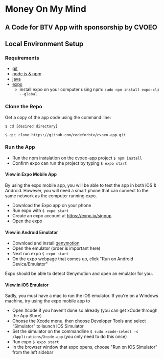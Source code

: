 # Money On My Mind
## A Code for BTV App with sponsorship by CVOEO

## Local Environment Setup

### Requirements
- [git](https://git-scm.com/book/en/v2/Getting-Started-Installing-Git)
- [node.js & npm](https://www.npmjs.com/get-npm)
- [java](https://www.oracle.com/technetwork/java/javase/downloads/jdk8-downloads-2133151.html)
- [expo](expo.io)
  - install expo on your computer using npm: `sudo npm install expo-cli --global`


### Clone the Repo
Get a copy of the app code using the command line: 

`$ cd [desired directory]`

`$ git clone https://github.com/codeforbtv/cvoeo-app.git`

### Run the App
- Run the npm instalation on the cvoeo-app project `$ npm install` 
- Confirm expo can run the project by typing `$ expo start`

#### View in Expo Mobile App
By using the expo mobile app, you will be able to test the app in both iOS & Android.  However, you will need a smart phone that can connect to the same network as the computer running expo.

- Download the Expo app on your phone
- Run expo with `$ expo start`
- Create an expo account at https://expo.io/signup
- Open the expo

#### View in Android Emulator
- Download and install [genymotion](https://www.genymotion.com/desktop/)
- Open the emulator (order is important here)
- Next run expo `$ expo start`
- On the expo webpage that comes up, click "Run on Android Device/Emulator"

Expo should be able to detect Genymotion and open an emulator for you.

#### View in iOS Emulator
Sadly, you must have a mac to run the iOS emulator.  If you're on a Windows machine, try using the expo mobile app to 

- Open Xcode if you haven’t done so already (you can get xCode through the App Store)
- Choose the Xcode menu, then choose Developer Tools and select “Simulator” to launch iOS Simulator
- Set the simulator on the commandline `$ sudo xcode-select -s /Applications/Xcode.app` (you only need to do this once)
- Run expo `$ expo start`
- In the browser window that expo opens, choose "Run on iOS Simulator" from the left sidebar